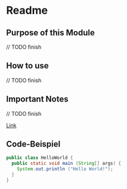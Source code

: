 # Readme

## Purpose of this Module

// TODO finish

## How to use

// TODO finish

## Important Notes

// TODO finish

[Link](readme.asc)



## Code-Beispiel

```java
public class HelloWorld {
  public static void main (String[] args) {
    System.out.println ("Hello World!");
  }
}
```
